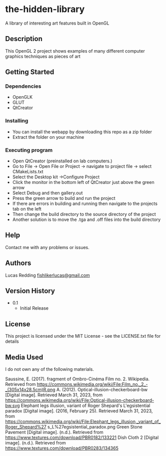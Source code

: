 # the-hidden-library
A library of interesting art features built in OpenGL 

## Description

This OpenGL 2 project shows examples of many different computer graphics techniques as pieces of art

## Getting Started

### Dependencies

* OpenGLK
* GLUT
* QtCreator

### Installing

* You can install the webapp by downloading this repo as a zip folder
* Extract the folder on your machine

### Executing program

* Open QtCreator (preinstalled on lab computers.)
* Go to File -> Open File or Project -> navigate to project file -> select CMakeLists.txt
* Select the Desktop kit ->Configure Project
* Click the monitor in the bottom left of QtCreator just above the green arrow
* Select Debug and then gallery.out
* Press the green arrow to build and run the project
* If there are errors in building and running then navigate to the projects tab on the left
* Then change the build directory to the source directory of the project
* Another solution is to move the .tga and .off files into the build directory

## Help

Contact me with any problems or issues.

## Authors

Lucas Redding
[fishlikerlucas@gmail.com](fishlikerlucas@gmail.com)

## Version History

* 0.1
    * Initial Release

## License

This project is licensed under the MIT License - see the LICENSE.txt file for details

## Media Used
I do not own any of the following materials.

Saussine, E. (2017). fragment of Ombro-Cinéma Film no. 2. Wikipedia. Retrieved from
https://commons.wikimedia.org/wiki/File:Film_no._2_-_(305x14x28.5cm)R.png
A. (2012). Optical-illusion-checkerboard-bw [Digital image]. Retrieved March 31, 2023, from
https://commons.wikimedia.org/wiki/File:Optical-illusion-checkerboard-bw.svg
Elephant legs illusion, variant of Roger Shepard's L'egsistential paradox [Digital image]. (2016,
February 25). Retrieved March 31, 2023, from
https://commons.wikimedia.org/wiki/File:Elephant_legs_illusion,_variant_of_Roger_Shepard%27
s_L%27egsistential_paradox.png
Green Stone Pavement [Digital image]. (n.d.). Retrieved from
https://www.textures.com/download/PBR0182/133221
Dish Cloth 2 [Digital image]. (n.d.). Retrieved from
https://www.textures.com/download/PBR0283/134365
